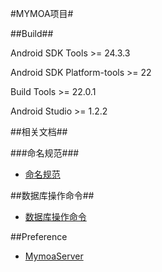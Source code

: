 #MYMOA项目#

##Build##

Android SDK Tools >= 24.3.3

Android SDK Platform-tools >= 22

Build Tools >= 22.0.1

Android Studio >= 1.2.2

##相关文档##

###命名规范###

  * [命名规范](doc/NamingConventions.md)
  
##数据库操作命令##

  * [数据库操作命令](doc/DatabaseCMD.md)
  

##Preference

* [MymoaServer](https://github.com/EverNever/MymoaServer)

